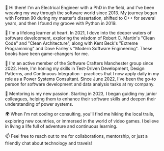 👋 Hi there! I'm an Electrical Engineer with a PhD in the field, and I've been weaving my way through the software world since 2013. My journey began with Fortran 90 during my master's dissertation, shifted to C++ for several years, and then I found my groove with Python in 2019.

📘 I'm a lifelong learner at heart. In 2021, I dove into the deeper waters of software development, exploring the wisdom of Robert C. Martin's "Clean Code" and "Clean Architecture", along with Kent Beck's "Extreme Programming" and Dave Farley's "Modern Software Engineering". These books have been game-changers for me.

🤝 I'm an active member of the Software Crafters Manchester group since 2022. Here, I'm honing my skills in Test-Driven Development, Design Patterns, and Continuous Integration - practices that I now apply daily in my role as a Power Systems Consultant. Since June 2022, I've been the go-to person for software development and data analysis tasks at my company.

👥 Mentoring is my new passion. Starting in 2023, I began guiding my junior colleagues, helping them to enhance their software skills and deepen their understanding of power systems.

🌍 When I'm not coding or consulting, you'll find me hiking the local trails, exploring new countries, or immersed in the world of video games. I believe in living a life full of adventure and continuous learning.

📫 Feel free to reach out to me for collaborations, mentorship, or just a friendly chat about technology and travels!
